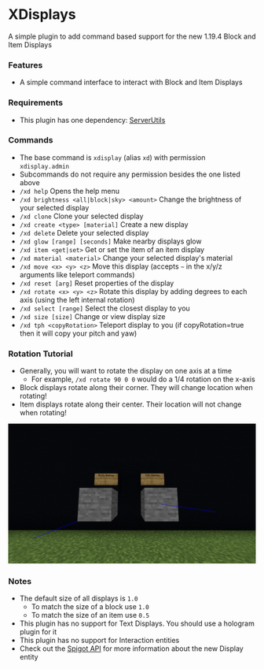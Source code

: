 # XDisplays
A simple plugin to add command based support for the new 1.19.4 Block and Item Displays

### Features
- A simple command interface to interact with Block and Item Displays

### Requirements
- This plugin has one dependency: [ServerUtils](https://www.spigotmc.org/resources/serverutils.106515/)

### Commands
 - The base command is `xdisplay` (alias `xd`) with permission `xdisplay.admin`
 - Subcommands do not require any permission besides the one listed above
 - `/xd help` Opens the help menu
 - `/xd brightness <all|block|sky> <amount>` Change the brightness of your selected display
 - `/xd clone` Clone your selected display
 - `/xd create <type> [material]` Create a new display
 - `/xd delete` Delete your selected display
 - `/xd glow [range] [seconds]` Make nearby displays glow
 - `/xd item <get|set>` Get or set the item of an item display
 - `/xd material <material>` Change your selected display's material
 - `/xd move <x> <y> <z>` Move this display (accepts `~` in the x/y/z arguments like teleport commands)
 - `/xd reset [arg]` Reset properties of the display
 - `/xd rotate <x> <y> <z>` Rotate this display by adding degrees to each axis (using the left internal rotation)
 - `/xd select [range]` Select the closest display to you
 - `/xd size [size]` Change or view display size
 - `/xd tph <copyRotation>` Teleport display to you (if copyRotation=true then it will copy your pitch and yaw)

### Rotation Tutorial
 - Generally, you will want to rotate the display on one axis at a time
   - For example, `/xd rotate 90 0 0` would do a 1/4 rotation on the x-axis
 - Block displays rotate along their corner. They will change location when rotating!
 - Item displays rotate along their center. Their location will not change when rotating!

![Name](images/displays_with_hitboxes.png)
### Notes
 - The default size of all displays is `1.0`
   - To match the size of a block use `1.0`
   - To match the size of an item use `0.5`
 - This plugin has no support for Text Displays. You should use a hologram plugin for it
 - This plugin has no support for Interaction entities
 - Check out the [Spigot API](https://hub.spigotmc.org/javadocs/spigot/org/bukkit/entity/Display.html) for more information about the new Display entity